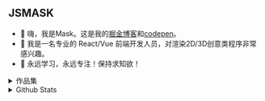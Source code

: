 ## JSMASK
- 🍔 嗨，我是Mask。这是我的[掘金博客](https://juejin.cn/user/1204720472953240/posts)和[codepen](https://codepen.io/jsmask)。
- 🍱 我是一名专业的 React/Vue 前端开发人员，对渲染2D/3D创意类程序非常感兴趣。
- 🍖 永远学习，永远专注！保持求知欲！

<details>
  <summary>作品集</summary>
  - GAMEBOY游戏机](https://3d-gbc.netlify.app/)
  <p>[8-bit唱片机](https://mask-3d-record.netlify.app/)</p>
  <p>[模型换肤](https://3d-chromaforge-workshop.netlify.app/)</p>
  <p>[FlyBird](https://ornate-caramel-dd8319.netlify.app/#/src/views/pages/3d-fly-bird)</p>
  <p>[东京喰种-金木研](https://ornate-caramel-dd8319.netlify.app/#/src/views/pages/3d-jinmu-reflection)</p>
  <p>[万圣节-乔巴](https://ornate-caramel-dd8319.netlify.app/#/src/views/pages/3d-halloween)</p>
  <p>[画展](https://ornate-caramel-dd8319.netlify.app/#/src/views/pages/3d-art-exhibition)</p>
  <p>[谜之海岛](https://sea-viewer.netlify.app/)</p>
  <p>[美好时刻](https://delicious-afternoon.netlify.app/)</p>
  <p>[全息高达](https://ornate-caramel-dd8319.netlify.app/#/src/views/pages/3d-holographic-robot)</p>
  <p>[积木火车](https://ornate-caramel-dd8319.netlify.app/#/src/views/pages/3d-train)</p>
  <p>[FPS游戏](https://fps-base-game.netlify.app)</p>
  <p>[跳一跳](https://jsmask.github.io/jump-game/index.html)</p>
  <p>[猎鸭游戏](https://2d-duck-hunt.netlify.app/)</p>
  <p>[十里坡剑神](https://shilipo-game.netlify.app/)</p>
  <p>[纸片鱼](https://codepen.io/jsmask/full/xxVaOMy)</p>
  <p>[淘金矿工](https://jsmask.github.io/gold-miner/)</p>
  <p>[此间的江湖Mobile](https://jsmask.github.io/show/02/index.html)</p>
</details>

<details>
  <summary>Github Stats</summary>
  <p align="center"><img src="https://github-readme-stats.vercel.app/api?username=jsmask&show_icons=true&title_color=75564B&icon_color=75564B&text_color=75564B&bg_color=FFC221" alt="stats" /></p>
</details>


